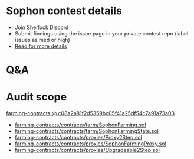 
# Sophon contest details

- Join [Sherlock Discord](https://discord.gg/MABEWyASkp)
- Submit findings using the issue page in your private contest repo (label issues as med or high)
- [Read for more details](https://docs.sherlock.xyz/audits/watsons)

# Q&A

# Audit scope


[farming-contracts @ c08a2a81f2d5359bc05f41a25df54c7a91a73a03](https://github.com/sophon-org/farming-contracts/tree/c08a2a81f2d5359bc05f41a25df54c7a91a73a03)
- [farming-contracts/contracts/farm/SophonFarming.sol](farming-contracts/contracts/farm/SophonFarming.sol)
- [farming-contracts/contracts/farm/SophonFarmingState.sol](farming-contracts/contracts/farm/SophonFarmingState.sol)
- [farming-contracts/contracts/proxies/Proxy2Step.sol](farming-contracts/contracts/proxies/Proxy2Step.sol)
- [farming-contracts/contracts/proxies/SophonFarmingProxy.sol](farming-contracts/contracts/proxies/SophonFarmingProxy.sol)
- [farming-contracts/contracts/proxies/Upgradeable2Step.sol](farming-contracts/contracts/proxies/Upgradeable2Step.sol)

